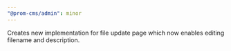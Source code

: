 ```yaml
---
"@prom-cms/admin": minor
---
```


Creates new implementation for file update page which now enables editing filename and description.
